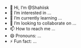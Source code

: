 - 👋 Hi, I’m @Shahiisk
- 👀 I’m interested in ...
- 🌱 I’m currently learning ...
- 💞️ I’m looking to collaborate on ...
- 📫 How to reach me ...
- 😄 Pronouns: ...
- ⚡ Fun fact: ...

<!---
Shahiisk/Shahiisk is a ✨ special ✨ repository because its `README.md` (this file) appears on your GitHub profile.
You can click the Preview link to take a look at your changes.
--->
